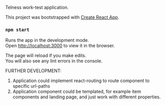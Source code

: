 Telness work-test application.

This project was bootstrapped with [Create React App](https://github.com/facebook/create-react-app).

### `npm start`

Runs the app in the development mode.<br />
Open [http://localhost:3000](http://localhost:3000) to view it in the browser.

The page will reload if you make edits.<br />
You will also see any lint errors in the console.

FURTHER DEVELOPMENT:

1. Application could implement react-routing to route component to specific url-paths
2. Application component could be templated, for example item components and landing page,
   and just work with different properties.
